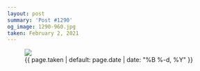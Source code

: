 ```yaml
---
layout: post
summary: 'Post #1290'
og_image: 1290-960.jpg
taken: February 2, 2021
---
```


<figure class="post">
<img sizes="(min-width: 700px) 50vw, calc(100vw - 2rem)" src="{{ site.assets_url }}/1290-480.jpg" srcset="{{ site.assets_url }}/1290-240.jpg 240w, {{ site.assets_url }}/1290-480.jpg 480w, {{ site.assets_url }}/1290-720.jpg 720w, {{ site.assets_url }}/1290-960.jpg 960w"/>
<figcaption>
<time>{{ page.taken | default: page.date | date: "%B %-d, %Y" }}</time>
</figcaption>
</figure>
